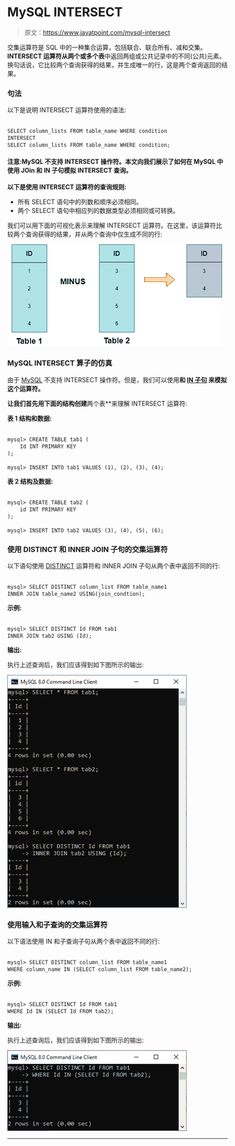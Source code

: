 # MySQL INTERSECT

> 原文：<https://www.javatpoint.com/mysql-intersect>

交集运算符是 SQL 中的一种集合运算，包括联合、联合所有、减和交集。**INTERSECT 运算符从两个或多个表**中返回两组或公共记录中的不同(公共)元素。换句话说，它比较两个查询获得的结果，并生成唯一的行，这是两个查询返回的结果。

### 句法

以下是说明 INTERSECT 运算符使用的语法:

```

SELECT column_lists FROM table_name WHERE condition
INTERSECT
SELECT column_lists FROM table_name WHERE condition; 

```

#### 注意:MySQL 不支持 INTERSECT 操作符。本文向我们展示了如何在 MySQL 中使用 JOin 和 IN 子句模拟 INTERSECT 查询。

**以下是使用 INTERSECT 运算符的查询规则:**

*   所有 SELECT 语句中的列数和顺序必须相同。
*   两个 SELECT 语句中相应列的数据类型必须相同或可转换。

我们可以用下面的可视化表示来理解 INTERSECT 运算符。在这里，该运算符比较两个查询获得的结果，并从两个查询中仅生成不同的行:

![MySQL INTERSECT](img/41c41a9ac1f983b81f5ade31ced29ebf.png)

### MySQL INTERSECT 算子的仿真

由于 [MySQL](https://www.javatpoint.com/mysql-tutorial) 不支持 INTERSECT 操作符。但是，我们可以使用[](https://www.javatpoint.com/mysql-inner-join)**和 [**IN 子句**](https://www.javatpoint.com/mysql-in) 来模拟这个运算符。**

 **让我们首先用下面的结构创建**两个表**来理解 INTERSECT 运算符:

**表 1 结构和数据:**

```

mysql> CREATE TABLE tab1 (
    Id INT PRIMARY KEY
);

mysql> INSERT INTO tab1 VALUES (1), (2), (3), (4);

```

**表 2 结构及数据:**

```

mysql> CREATE TABLE tab2 (
    id INT PRIMARY KEY
);

mysql> INSERT INTO tab2 VALUES (3), (4), (5), (6);

```

### 使用 DISTINCT 和 INNER JOIN 子句的交集运算符

以下语句使用 [DISTINCT](https://www.javatpoint.com/mysql-distinct) 运算符和 INNER JOIN 子句从两个表中返回不同的行:

```

mysql> SELECT DISTINCT column_list FROM table_name1
INNER JOIN table_name2 USING(join_condtion);

```

**示例:**

```

mysql> SELECT DISTINCT Id FROM tab1
INNER JOIN tab2 USING (Id);

```

**输出:**

执行上述查询后，我们应该得到如下图所示的输出:

![MySQL INTERSECT](img/b0d5d4dec4f3d5b351932066570570c3.png)

### 使用输入和子查询的交集运算符

以下语法使用 IN 和子查询子句从两个表中返回不同的行:

```

mysql> SELECT DISTINCT column_list FROM table_name1
WHERE column_name IN (SELECT column_list FROM table_name2);

```

**示例:**

```

mysql> SELECT DISTINCT Id FROM tab1
WHERE Id IN (SELECT Id FROM tab2);

```

**输出:**

执行上述查询后，我们应该得到如下图所示的输出:

![MySQL INTERSECT](img/019316c4b32f0cb90090e37bcbc1d216.png)

* * ***